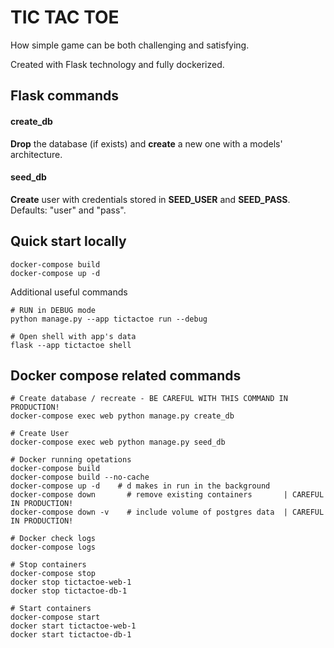 # TIC TAC TOE
How simple game can be both challenging and satisfying.

Created with Flask technology and fully dockerized.

## Flask commands

#### create_db
**Drop** the database (if exists) and **create** a new one with a models' architecture.

#### seed_db
**Create** user with credentials stored in **SEED_USER** and **SEED_PASS**.
Defaults: "user" and "pass".

## Quick start locally

```
docker-compose build
docker-compose up -d

```
Additional useful commands
```
# RUN in DEBUG mode
python manage.py --app tictactoe run --debug

# Open shell with app's data
flask --app tictactoe shell
```

## Docker compose related commands

```
# Create database / recreate - BE CAREFUL WITH THIS COMMAND IN PRODUCTION!
docker-compose exec web python manage.py create_db

# Create User 
docker-compose exec web python manage.py seed_db

# Docker running opetations
docker-compose build
docker-compose build --no-cache
docker-compose up -d    # d makes in run in the background
docker-compose down       # remove existing containers       | CAREFUL IN PRODUCTION!
docker-compose down -v    # include volume of postgres data  | CAREFUL IN PRODUCTION!

# Docker check logs 
docker-compose logs

# Stop containers
docker-compose stop
docker stop tictactoe-web-1
docker stop tictactoe-db-1

# Start containers
docker-compose start
docker start tictactoe-web-1
docker start tictactoe-db-1
```

